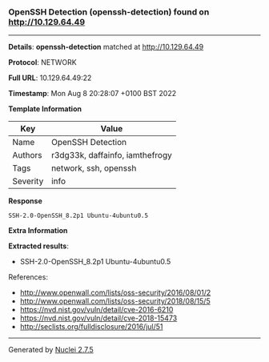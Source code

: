 ### OpenSSH Detection (openssh-detection) found on http://10.129.64.49
---
**Details**: **openssh-detection**  matched at http://10.129.64.49

**Protocol**: NETWORK

**Full URL**: 10.129.64.49:22

**Timestamp**: Mon Aug 8 20:28:07 +0100 BST 2022

**Template Information**

| Key | Value |
|---|---|
| Name | OpenSSH Detection |
| Authors | r3dg33k, daffainfo, iamthefrogy |
| Tags | network, ssh, openssh |
| Severity | info |

**Response**
```http
SSH-2.0-OpenSSH_8.2p1 Ubuntu-4ubuntu0.5

```

**Extra Information**

**Extracted results**:

- SSH-2.0-OpenSSH_8.2p1 Ubuntu-4ubuntu0.5


References: 
- http://www.openwall.com/lists/oss-security/2016/08/01/2
- http://www.openwall.com/lists/oss-security/2018/08/15/5
- https://nvd.nist.gov/vuln/detail/cve-2016-6210
- https://nvd.nist.gov/vuln/detail/cve-2018-15473
- http://seclists.org/fulldisclosure/2016/jul/51

---
Generated by [Nuclei 2.7.5](https://github.com/projectdiscovery/nuclei)
